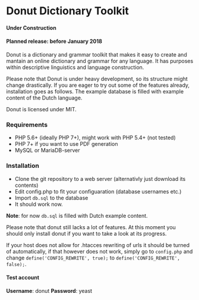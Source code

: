 # Donut Dictionary Toolkit
#### Under Construction
#### Planned release: before January 2018

Donut is a dictionary and grammar toolkit that makes it easy to create and mantain an online dictionary and grammar for any language. It has purposes within descriptive linguistics and language construction.

Please note that Donut is under heavy development, so its structure might change drastically. If you are eager to try out some of the features already, installation goes as follows. The example database is filled with example content of the Dutch language.

Donut is licensed under MIT.

### Requirements

* PHP 5.6+ (ideally PHP 7+), might work with PHP 5.4+ (not tested)
* PHP 7+ if you want to use PDF generation
* MySQL or MariaDB-server

### Installation

* Clone the git repository to a web server (alternativly just download its contents)
* Edit config.php to fit your configuaration (database usernames etc.)
* Import `db.sql` to the database
* It should work now.

**Note**: for now `db.sql` is filled with Dutch example content.

Please note that donut still lacks a lot of features. At this moment you should only install donut if you want to take a look at its progress.

If your host does not allow for .htacces rewriting of urls it should be turned of automatically, if that however does not work, simply go to `config.php` and change `define('CONFIG_REWRITE', true);` to `define('CONFIG_REWRITE', false);`.

#### Test account
**Username**: donut
**Password**: yeast
